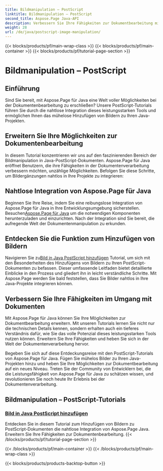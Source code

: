 ```yaml
---
title: Bildmanipulation – PostScript
linktitle: Bildmanipulation – PostScript
second_title: Aspose.Page Java-API
description: Verbessern Sie Ihre Fähigkeiten zur Dokumentbearbeitung mit Aspose.Page für Java. Tauchen Sie ein in unsere PostScript-Tutorials, lernen Sie, Bilder in Java hinzuzufügen und Ihre Dokumentfunktionen zu verbessern.
weight: 28
url: /de/java/postscript-image-manipulation/
---
```


{{< blocks/products/pf/main-wrap-class >}}
{{< blocks/products/pf/main-container >}}
{{< blocks/products/pf/tutorial-page-section >}}

# Bildmanipulation – PostScript


## Einführung

Sind Sie bereit, mit Aspose.Page für Java eine Welt voller Möglichkeiten bei der Dokumentenbearbeitung zu erschließen? Unsere PostScript-Tutorials führen Sie durch die nahtlose Integration dieses leistungsstarken Tools und ermöglichen Ihnen das mühelose Hinzufügen von Bildern zu Ihren Java-Projekten.

## Erweitern Sie Ihre Möglichkeiten zur Dokumentenbearbeitung

In diesem Tutorial konzentrieren wir uns auf den faszinierenden Bereich der Bildmanipulation in Java-PostScript-Dokumenten. Aspose.Page für Java eröffnet Benutzern, die ihre Fähigkeiten in der Dokumentenverarbeitung verbessern möchten, unzählige Möglichkeiten. Befolgen Sie diese Schritte, um Bildergänzungen nahtlos in Ihre Projekte zu integrieren:

## Nahtlose Integration von Aspose.Page für Java

 Beginnen Sie Ihre Reise, indem Sie eine reibungslose Integration von Aspose.Page für Java in Ihre Entwicklungsumgebung sicherstellen. Besuchen[Aspose.Page für Java](https://products.aspose.com/page/java) um die notwendigen Komponenten herunterzuladen und einzurichten. Nach der Integration sind Sie bereit, die aufregende Welt der Dokumentenmanipulation zu erkunden.

## Entdecken Sie die Funktion zum Hinzufügen von Bildern

 Navigieren Sie zu[Bild in Java PostScript hinzufügen](./add-image/) Tutorial, um sich mit den Besonderheiten des Hinzufügens von Bildern zu Ihren PostScript-Dokumenten zu befassen. Dieser umfassende Leitfaden bietet detaillierte Einblicke in den Prozess und gliedert ihn in leicht verständliche Schritte. Mit Aspose.Page werden Sie bald feststellen, dass Sie Bilder nahtlos in Ihre Java-Projekte integrieren können.

## Verbessern Sie Ihre Fähigkeiten im Umgang mit Dokumenten

Mit Aspose.Page für Java können Sie Ihre Möglichkeiten zur Dokumentbearbeitung erweitern. Mit unseren Tutorials lernen Sie nicht nur die technischen Details kennen, sondern erhalten auch ein tieferes Verständnis dafür, wie Sie das volle Potenzial dieses leistungsstarken Tools nutzen können. Erweitern Sie Ihre Fähigkeiten und heben Sie sich in der Welt der Dokumentenverarbeitung hervor.

Begeben Sie sich auf diese Entdeckungsreise mit den PostScript-Tutorials von Aspose.Page für Java. Fügen Sie mühelos Bilder zu Ihren Java-Projekten hinzu und heben Sie Ihre Möglichkeiten zur Dokumentbearbeitung auf ein neues Niveau. Treten Sie der Community von Entwicklern bei, die die Leistungsfähigkeit von Aspose.Page für Java zu schätzen wissen, und revolutionieren Sie noch heute Ihr Erlebnis bei der Dokumentenverarbeitung.
## Bildmanipulation – PostScript-Tutorials
### [Bild in Java PostScript hinzufügen](./add-image/)
Entdecken Sie in diesem Tutorial zum Hinzufügen von Bildern zu PostScript-Dokumenten die nahtlose Integration von Aspose.Page Java. Erweitern Sie Ihre Fähigkeiten zur Dokumentenbearbeitung.
{{< /blocks/products/pf/tutorial-page-section >}}

{{< /blocks/products/pf/main-container >}}
{{< /blocks/products/pf/main-wrap-class >}}

{{< blocks/products/products-backtop-button >}}

